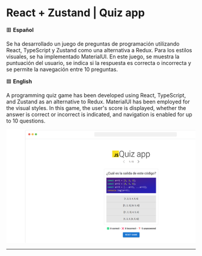 # React + Zustand | Quiz app

🟥 **Español**

Se ha desarrollado un juego de preguntas de programación utilizando React, TypeScript y Zustand como una alternativa a Redux. Para los estilos visuales, se ha implementado MaterialUI. En este juego, se muestra la puntuación del usuario, se indica si la respuesta es correcta o incorrecta y se permite la navegación entre 10 preguntas.

🟦 **English**

A programming quiz game has been developed using React, TypeScript, and Zustand as an alternative to Redux. MaterialUI has been employed for the visual styles. In this game, the user's score is displayed, whether the answer is correct or incorrect is indicated, and navigation is enabled for up to 10 questions.


<img src='public/react-zustand-quiz-app.png'/>

--- 
